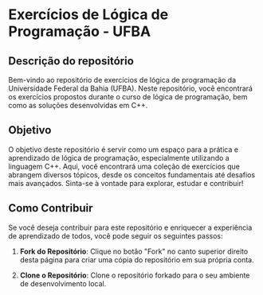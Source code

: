 # Exercícios de Lógica de Programação - UFBA

## Descrição do repositório

Bem-vindo ao repositório de exercícios de lógica de programação da Universidade Federal da Bahia (UFBA). Neste repositório, você encontrará os exercícios propostos durante o curso de lógica de programação, bem como as soluções desenvolvidas em C++.

## Objetivo

O objetivo deste repositório é servir como um espaço para a prática e aprendizado de lógica de programação, especialmente utilizando a linguagem C++. Aqui, você encontrará uma coleção de exercícios que abrangem diversos tópicos, desde os conceitos fundamentais até desafios mais avançados. Sinta-se à vontade para explorar, estudar e contribuir!

## Como Contribuir

Se você deseja contribuir para este repositório e enriquecer a experiência de aprendizado de todos, você pode seguir os seguintes passos:

1. **Fork do Repositório**: Clique no botão "Fork" no canto superior direito desta página para criar uma cópia do repositório em sua própria conta.

2. **Clone o Repositório**: Clone o repositório forkado para o seu ambiente de desenvolvimento local.
